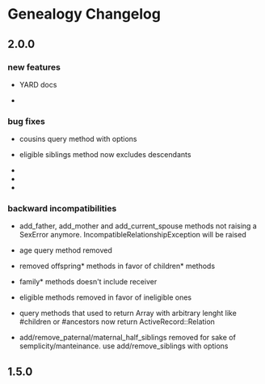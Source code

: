 # Genealogy Changelog

## 2.0.0

### new features

* YARD docs

* 

### bug fixes

* cousins query method with options

* eligible siblings method now excludes descendants

* 

* 

* 

### backward incompatibilities

* add_father, add_mother and add_current_spouse methods not raising a SexError anymore. IncompatibleRelationshipException will be raised

* age query method removed 

* removed offspring* methods in favor of children* methods

* family* methods doesn't include receiver

* eligible methods removed in favor of ineligible ones 

* query methods that used to return Array with arbitrary lenght like #children or #ancestors now return ActiveRecord::Relation

* add/remove_paternal/maternal_half_siblings removed for sake of semplicity/manteinance. use add/remove_siblings with options

## 1.5.0



